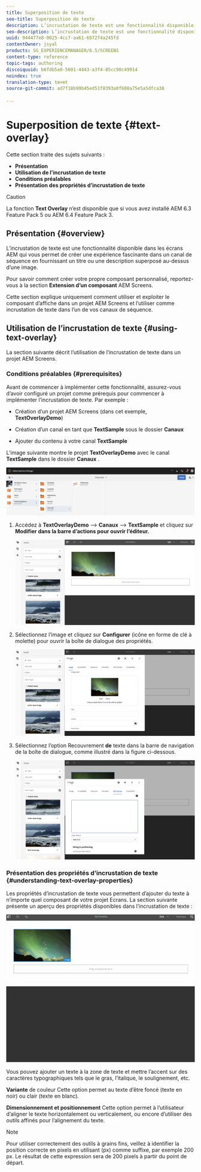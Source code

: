 ```yaml
---
title: Superposition de texte
seo-title: Superposition de texte
description: L’incrustation de texte est une fonctionnalité disponible dans les écrans AEM qui vous permet de créer une expérience fascinante dans un canal de séquence en fournissant un titre ou une description superposé au-dessus d’une image. Consultez cette page pour en savoir plus.
seo-description: L’incrustation de texte est une fonctionnalité disponible dans les écrans AEM qui vous permet de créer une expérience fascinante dans un canal de séquence en fournissant un titre ou une description superposé au-dessus d’une image. Consultez cette page pour en savoir plus.
uuid: 944477e8-0025-4cc7-aa61-6b72f4a245fd
contentOwner: jsyal
products: SG_EXPERIENCEMANAGER/6.5/SCREENS
content-type: reference
topic-tags: authoring
discoiquuid: b6fdb5a0-5601-4443-a3f4-85cc90c49914
noindex: true
translation-type: tm+mt
source-git-commit: ad7f18b99b45ed51f0393a0f608a75e5a5dfca30

---
```



# Superposition de texte {#text-overlay}

Cette section traite des sujets suivants :

* **Présentation**
* **Utilisation de l’incrustation de texte**
* **Conditions préalables**
* **Présentation des propriétés d’incrustation de texte**

>[!CAUTION]
>
>La fonction **Text Overlay** n’est disponible que si vous avez installé AEM 6.3 Feature Pack 5 ou AEM 6.4 Feature Pack 3.

## Présentation {#overview}

L’incrustation de texte est une fonctionnalité disponible dans les écrans AEM qui vous permet de créer une expérience fascinante dans un canal de séquence en fournissant un titre ou une description superposé au-dessus d’une image.

Pour savoir comment créer votre propre composant personnalisé, reportez-vous à la section **Extension d’un composant** AEM Screens.

Cette section explique uniquement comment utiliser et exploiter le composant d’affiche dans un projet AEM Screens et l’utiliser comme incrustation de texte dans l’un de vos canaux de séquence.

## Utilisation de l’incrustation de texte {#using-text-overlay}

La section suivante décrit l’utilisation de l’incrustation de texte dans un projet AEM Screens.

### Conditions préalables {#prerequisites}

Avant de commencer à implémenter cette fonctionnalité, assurez-vous d’avoir configuré un projet comme prérequis pour commencer à implémenter l’incrustation de texte. Par exemple :

* Création d’un projet AEM Screens (dans cet exemple, **TextOverlayDemo**)

* Création d’un canal en tant que **TextSample** sous le dossier **Canaux**

* Ajouter du contenu à votre canal **TextSample**

L’image suivante montre le projet **TextOverlayDemo** avec le canal **TextSample** dans le dossier **Canaux** .

![screen_shot_2018-12-16at75908pm](assets/screen_shot_2018-12-16at75908pm.png)

1. Accédez à **TextOverlayDemo** —&gt; **Canaux** —&gt; **TextSample** et cliquez sur **Modifier dans la barre d’actions pour ouvrir l’éditeur.**

   ![screen_shot_2018-12-16at80017pm](assets/screen_shot_2018-12-16at80017pm.png)

1. Sélectionnez l’image et cliquez sur **Configurer** (icône en forme de clé à molette) pour ouvrir la boîte de dialogue des propriétés.

   ![screen_shot_2018-12-16at80221pm](assets/screen_shot_2018-12-16at80221pm.png)

1. Sélectionnez l’option Recouvrement **de** texte dans la barre de navigation de la boîte de dialogue, comme illustré dans la figure ci-dessous.

   ![screen_shot_2018-12-16at80424pm](assets/screen_shot_2018-12-16at80424pm.png)

### Présentation des propriétés d’incrustation de texte {#understanding-text-overlay-properties}

Les propriétés d’incrustation de texte vous permettent d’ajouter du texte à n’importe quel composant de votre projet Ecrans. La section suivante présente un aperçu des propriétés disponibles dans l’incrustation de texte :

![text](assets/text.gif)

Vous pouvez ajouter un texte à la zone de texte et mettre l’accent sur des caractères typographiques tels que le gras, l’italique, le soulignement, etc.

**Variante** de couleur Cette option permet au texte d’être foncé (texte en noir) ou clair (texte en blanc).

**Dimensionnement et positionnement** Cette option permet à l’utilisateur d’aligner le texte horizontalement ou verticalement, ou encore d’utiliser des outils affinés pour l’alignement du texte.

>[!NOTE]
>
>Pour utiliser correctement des outils à grains fins, veillez à identifier la position correcte en pixels en utilisant (px) comme suffixe, par exemple 200 px. Le résultat de cette expression sera de 200 pixels à partir du point de départ.

